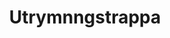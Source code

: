 ---
title: 'Utrymnngstrappa'
symbol_image: 'symbols/kr/38.svg'
weight: 38
card: true
card_color: 'bg-symbol-green'
---